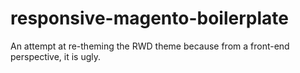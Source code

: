 # responsive-magento-boilerplate

An attempt at re-theming the RWD theme because from a front-end perspective, it is ugly.
